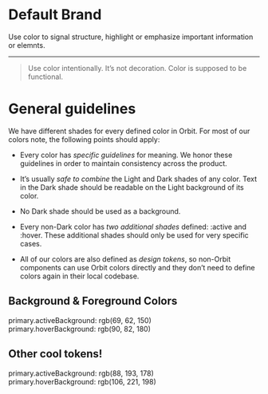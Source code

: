 
# Default Brand

Use color to signal structure, highlight or emphasize important information or elemnts.

---

> Use color intentionally. It’s not decoration. Color is supposed to be functional.

# General guidelines

We have different shades for every defined color in Orbit. For most of our colors note, the following points should apply:

- Every color has *specific guidelines* for meaning. We honor these guidelines in order to maintain consistency across the product.

- It’s usually *safe to combine* the Light and Dark shades of any color. Text in the Dark shade should be readable on the Light background of its color.

- No Dark shade should be used as a background.

- Every non-Dark color has *two additional shades* defined: :active and :hover. These additional shades should only be used for very specific cases.

- All of our colors are also defined as *design tokens*, so non-Orbit components can use Orbit colors directly and they don’t need to define colors again in their local codebase.

## Background & Foreground Colors

  
primary.activeBackground: rgb(69, 62, 150)  
primary.hoverBackground: rgb(90, 82, 180)  


## Other cool tokens!

  
primary.activeBackground: rgb(88, 193, 178)  
primary.hoverBackground: rgb(106, 221, 198)  
